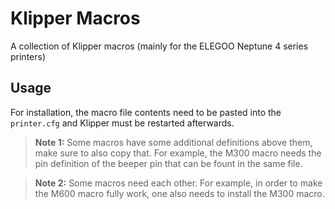 # Klipper Macros

A collection of Klipper macros (mainly for the ELEGOO Neptune 4 series printers)

## Usage

For installation, the macro file contents need to be pasted into the `printer.cfg` and Klipper must be restarted afterwards.

> **Note 1:** Some macros have some additional definitions above them, make sure to also copy that. For example, the M300 macro needs the pin definition of the beeper pin that can be fount in the same file.

> **Note 2:** Some macros need each other. For example, in order to make the M600 macro fully work, one also needs to install the M300 macro.
